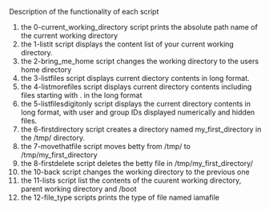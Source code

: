 Description of the functionality of each script
1. the 0-current_working_directory script prints the absolute path name of the current working directory
2. the 1-listit script displays the content list of your current working directory.
3. the 2-bring_me_home script changes the working directory to the users home directory
4. the 3-listfiles script displays current diectory contents in long format.
5. the 4-listmorefiles script displays current directory contents including files starting with . in the long format
6. the 5-listfilesdigitonly script displays the current directory contents in long format, with user and group IDs displayed numerically and hidden files.
7. the 6-firstdirectory script creates a directory named my_first_directory in the /tmp/ directory.
8. the 7-movethatfile script moves betty from /tmp/ to /tmp/my_first_directory
9. the 8-firstdelete script deletes the betty file in /tmp/my_first_directory/
10. the 10-back script changes the working directory to the previous one
11. the 11-lists script list the contents of the cuurent working directory, parent working directory and /boot
12. the 12-file_type scripts prints the type of file named iamafile 
